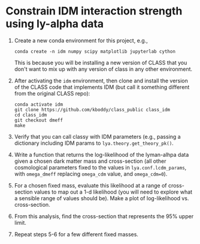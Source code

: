 # Constrain IDM interaction strength using ly-alpha data

1. Create a new conda environment for this project, e.g.,
	
	```
	conda create -n idm numpy scipy matplotlib jupyterlab cython
	```
	
	This is because you will be installing a new version of CLASS that you don't want to mix up with any version of class in any other environment. 
	
2. After activating the `idm` environment, then clone and install the version of the CLASS code that implements IDM (but call it something different from the original CLASS repo):

	```
	conda activate idm
	git clone https://github.com/kboddy/class_public class_idm
	cd class_idm
	git checkout dmeff
	make
	```
	
3. Verify that you can call classy with IDM parameters (e.g., passing a dictionary including IDM params to `lya.theory.get_theory_pk()`.

4. Write a function that returns the log-likelihood of the lyman-alhpa data given a chosen dark matter mass and cross-section (all other cosmological parameters fixed to the values in `lya.conf.lcdm_params`, with `omega_dmeff` replacing `omega_cdm` value, and `omega_cdm=0`).  

5. For a chosen fixed mass, evaluate this likelihood at a range of cross-section values to map out a 1-d likelihood (you will need to explore what a sensible range of values should be).  Make a plot of log-likelihood vs. cross-section.

6. From this analysis, find the cross-section that represents the 95% upper limit.

7. Repeat steps 5-6 for a few different fixed masses.